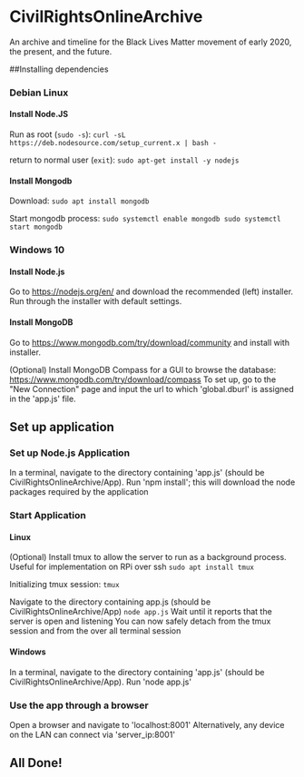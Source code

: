# CivilRightsOnlineArchive

An archive and timeline for the Black Lives Matter movement of early 2020, the present, and the future.

##Installing dependencies

### Debian Linux
#### Install Node.JS
Run as root (`sudo -s`):
`curl -sL https://deb.nodesource.com/setup_current.x | bash -`

return to normal user (`exit`):
`sudo apt-get install -y nodejs`

#### Install Mongodb
Download:
`sudo apt install mongodb`

Start mongodb process:
`sudo systemctl enable mongodb
sudo systemctl start mongodb`


### Windows 10
#### Install Node.js
Go to https://nodejs.org/en/ and download the recommended (left) installer.
Run through the installer with default settings.

#### Install MongoDB
Go to https://www.mongodb.com/try/download/community and install with installer.

(Optional) Install MongoDB Compass for a GUI to browse the database: https://www.mongodb.com/try/download/compass
To set up, go to the "New Connection" page and input the url to which 'global.dburl' is assigned in the 'app.js' file.

## Set up application
### Set up Node.js Application
In a terminal, navigate to the directory containing 'app.js' (should be CivilRightsOnlineArchive/App).
Run 'npm install'; this will download the node packages required by the application

### Start Application
#### Linux
(Optional) Install tmux to allow the server to run as a background process. Useful for implementation on RPi over ssh
`sudo apt install tmux`

Initializing tmux session:
`tmux`

Navigate to the directory containing app.js (should be CivilRightsOnlineArchive/App)
`node app.js`
Wait until it reports that the server is open and listening
You can now safely detach from the tmux session and from the over all terminal session

#### Windows
In a terminal, navigate to the directory containing 'app.js' (should be CivilRightsOnlineArchive/App).
Run 'node app.js'


### Use the app through a browser
Open a browser and navigate to 'localhost:8001'
Alternatively, any device on the LAN can connect via 'server_ip:8001'

## All Done!
